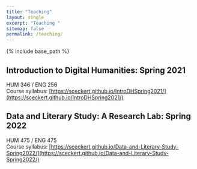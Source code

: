 ```yaml
---
title: "Teaching" 
layout: single
excerpt: "Teaching "
sitemap: false
permalink: /teaching/
---
```

{% include base_path %}


## Introduction to Digital Humanities: Spring 2021
HUM 346 / ENG 256  
Course syllabus: [https://sceckert.github.io/IntroDHSpring2021/](https://sceckert.github.io/IntroDHSpring2021/)

## Data and Literary Study: A Research Lab: Spring 2022
HUM 475 / ENG 475  
Course syllabus: [https://sceckert.github.io/Data-and-Literary-Study-Spring2022/](https://sceckert.github.io/Data-and-Literary-Study-Spring2022/)